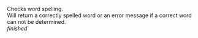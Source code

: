Checks word spelling.<br>
Will return a correctly spelled word or an error message if a correct word can not be determined.<br>
*finished* <br>
